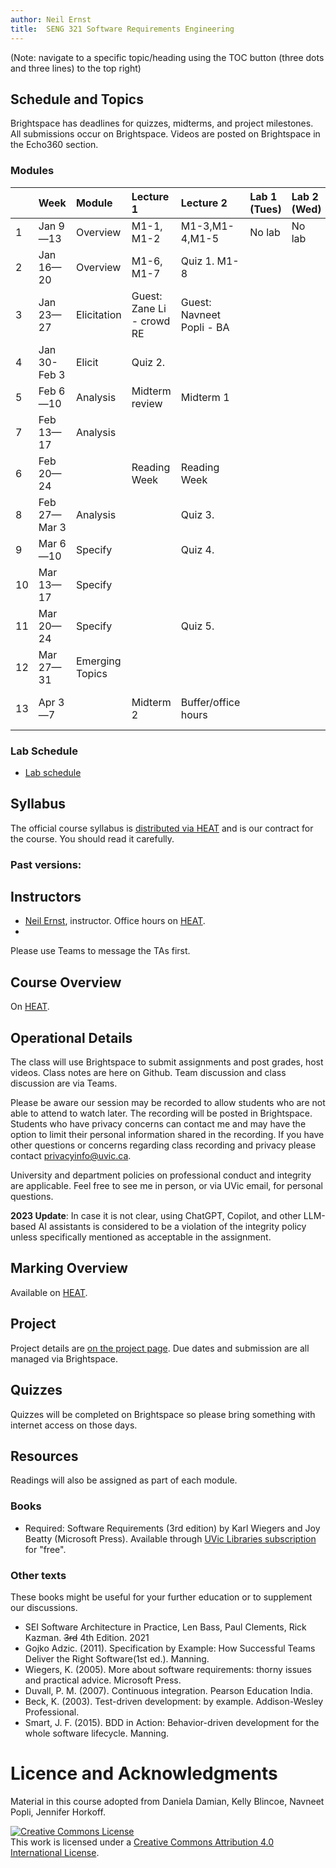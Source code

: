 ```yaml
---
author: Neil Ernst
title:  SENG 321 Software Requirements Engineering
---
```


(Note: navigate to a specific topic/heading using the TOC button (three dots and three lines) to the top right)

## Schedule and Topics

Brightspace has deadlines for quizzes, midterms, and project milestones. All submissions occur on Brightspace. Videos are posted on Brightspace in the Echo360 section. 

### Modules
|     | Week         | Module          | Lecture 1                 | Lecture 2                 | Lab 1 (Tues) | Lab 2 (Wed) | Due       |
| :-- | :----------- | :-------------- | :------------------------ | :------------------------ | :----------- | :---------- | :-------- |
| 1   | Jan 9—13     | Overview        | M1-1, M1-2                | M1-3,M1-4,M1-5            | No lab       | No lab      | A0/A1     |
| 2   | Jan 16—20    | Overview        | M1-6, M1-7                | Quiz 1. M1-8              |              |             | A2 - idea |
| 3   | Jan 23—27    | Elicitation     | Guest: Zane Li - crowd RE | Guest: Navneet Popli - BA |              |             |           |
| 4   | Jan 30-Feb 3 | Elicit          | Quiz 2.                   |                           |              |             |           |
| 5   | Feb 6—10     | Analysis        | Midterm review            | Midterm 1                 |              |             | A2        |
| 7   | Feb 13—17    | Analysis        |                           |                           |              |             | A3        |
| 6   | Feb 20—24    |                 | Reading Week              | Reading Week              |              |             |           |
| 8   | Feb 27—Mar 3 | Analysis        |                           | Quiz 3.                   |              |             |           |
| 9   | Mar 6—10     | Specify         |                           | Quiz 4.                   |              |             |           |
| 10  | Mar 13—17    | Specify         |                           |                           |              |             | A4        |
| 11  | Mar 20—24    | Specify         |                           | Quiz 5.                   |              |             |           |
| 12  | Mar 27—31    | Emerging Topics |                           |                           |              |             |           |
| 13  | Apr 3—7      |                 | Midterm 2                 | Buffer/office hours       |              |             | A5 and A6 |

### Lab Schedule
* [Lab schedule](Lab%20Outline.md)

## Syllabus
The official course syllabus is [distributed via HEAT](https://heat.csc.uvic.ca/coview/outline/2023/Spring/SENG/321) and is our contract for the course. You should read it carefully. 


### Past versions:


## Instructors
* [Neil Ernst](http://neilernst.net), instructor. Office hours on [HEAT](https://heat.csc.uvic.ca/coview/outline/2023/Spring/SENG/321).
* 

Please use Teams to message the TAs first.

## Course Overview
On [HEAT](https://heat.csc.uvic.ca/coview/outline/2023/Spring/SENG/321).

## Operational Details

The class will use Brightspace to submit assignments and post grades, host videos. Class notes are here on Github. Team discussion and class discussion are via Teams.

Please be aware our session may be recorded to allow students who are not able to attend to watch later. The recording will be posted in Brightspace. Students who have privacy concerns can contact me and may have the option to limit their personal information shared in the recording. If you have other questions or concerns regarding class recording and privacy please contact privacyinfo@uvic.ca.

University and department policies on professional conduct and integrity are applicable. Feel free to see me in person, or via UVic email, for personal questions.

**2023 Update**: In case it is not clear, using ChatGPT, Copilot, and other LLM-based AI assistants is considered to be a violation of the integrity policy unless specifically mentioned as acceptable in the assignment. 

## Marking Overview

Available on [HEAT](https://heat.csc.uvic.ca/coview/outline/2023/Spring/SENG/321).

## Project
Project details are [on the project page](/project.md). Due dates and submission are all managed via Brightspace.

## Quizzes
Quizzes will be completed on Brightspace so please bring something with internet access on those days.

## Resources
Readings will also be assigned as part of each module. 

### Books
* Required: Software Requirements (3rd edition) by Karl Wiegers and Joy Beatty (Microsoft Press). Available through [UVic Libraries subscription](https://search.library.uvic.ca/permalink/01VIC_INST/1ohem39/cdi_safari_books_v2_9780735679658) for "free". 


### Other texts
These books might be useful for your further education or to supplement our discussions.

* SEI Software Architecture in Practice, Len Bass, Paul Clements, Rick Kazman. <s>3rd</s> 4th Edition. 2021
* Gojko Adzic. (2011). Specification by Example: How Successful Teams Deliver the Right Software(1st ed.). Manning.
* Wiegers, K. (2005). More about software requirements: thorny issues and practical advice. Microsoft Press.
* Duvall, P. M. (2007). Continuous integration. Pearson Education India.
* Beck, K. (2003). Test-driven development: by example. Addison-Wesley Professional.
* Smart, J. F. (2015). BDD in Action: Behavior-driven development for the whole software lifecycle. Manning.

# Licence and Acknowledgments
Material in this course adopted from Daniela Damian, Kelly Blincoe, Navneet Popli, Jennifer Horkoff.

<a rel="license" href="http://creativecommons.org/licenses/by/4.0/"><img alt="Creative Commons License" style="border-width:0" src="https://i.creativecommons.org/l/by/4.0/88x31.png" /></a><br />This work is licensed under a <a rel="license" href="http://creativecommons.org/licenses/by/4.0/">Creative Commons Attribution 4.0 International License</a>.

